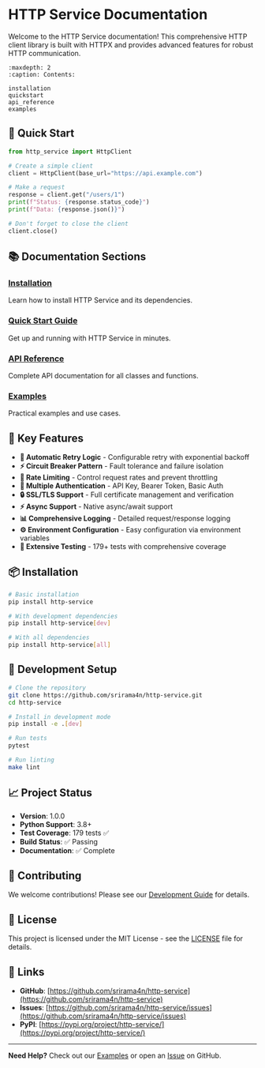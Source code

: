 # HTTP Service Documentation

Welcome to the HTTP Service documentation! This comprehensive HTTP client library is built with HTTPX and provides advanced features for robust HTTP communication.

```{toctree}
:maxdepth: 2
:caption: Contents:

installation
quickstart
api_reference
examples
```

## 🚀 Quick Start

```python
from http_service import HttpClient

# Create a simple client
client = HttpClient(base_url="https://api.example.com")

# Make a request
response = client.get("/users/1")
print(f"Status: {response.status_code}")
print(f"Data: {response.json()}")

# Don't forget to close the client
client.close()
```

## 📚 Documentation Sections

### [Installation](installation.md)
Learn how to install HTTP Service and its dependencies.

### [Quick Start Guide](quickstart.md)
Get up and running with HTTP Service in minutes.

### [API Reference](api_reference.md)
Complete API documentation for all classes and functions.

### [Examples](examples.md)
Practical examples and use cases.

## 🎯 Key Features

- **🔄 Automatic Retry Logic** - Configurable retry with exponential backoff
- **⚡ Circuit Breaker Pattern** - Fault tolerance and failure isolation
- **🚦 Rate Limiting** - Control request rates and prevent throttling
- **🔐 Multiple Authentication** - API Key, Bearer Token, Basic Auth
- **🔒 SSL/TLS Support** - Full certificate management and verification
- **⚡ Async Support** - Native async/await support
- **📊 Comprehensive Logging** - Detailed request/response logging
- **⚙️ Environment Configuration** - Easy configuration via environment variables
- **🧪 Extensive Testing** - 179+ tests with comprehensive coverage

## 📦 Installation

```bash
# Basic installation
pip install http-service

# With development dependencies
pip install http-service[dev]

# With all dependencies
pip install http-service[all]
```

## 🔧 Development Setup

```bash
# Clone the repository
git clone https://github.com/srirama4n/http-service.git
cd http-service

# Install in development mode
pip install -e .[dev]

# Run tests
pytest

# Run linting
make lint
```

## 📈 Project Status

- **Version**: 1.0.0
- **Python Support**: 3.8+
- **Test Coverage**: 179 tests ✅
- **Build Status**: ✅ Passing
- **Documentation**: ✅ Complete

## 🤝 Contributing

We welcome contributions! Please see our [Development Guide](development.md) for details.

## 📄 License

This project is licensed under the MIT License - see the [LICENSE](../LICENSE) file for details.

## 🔗 Links

- **GitHub**: [https://github.com/srirama4n/http-service](https://github.com/srirama4n/http-service)
- **Issues**: [https://github.com/srirama4n/http-service/issues](https://github.com/srirama4n/http-service/issues)
- **PyPI**: [https://pypi.org/project/http-service/](https://pypi.org/project/http-service/)

---

**Need Help?** Check out our [Examples](examples.md) or open an [Issue](https://github.com/srirama4n/http-service/issues) on GitHub.
